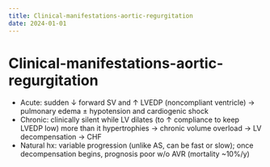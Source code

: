 ```yaml
---
title: Clinical-manifestations-aortic-regurgitation
date: 2024-01-01
---
```

# Clinical-manifestations-aortic-regurgitation


* Acute: sudden ↓ forward SV and ↑ LVEDP (noncompliant ventricle) → pulmonary edema ± hypotension and cardiogenic shock
* Chronic: clinically silent while LV dilates (to ↑ compliance to keep LVEDP low) more than it hypertrophies → chronic volume overload → LV decompensation → CHF
* Natural hx: variable progression (unlike AS, can be fast or slow); once decompensation begins, prognosis poor w/o AVR (mortality ~10%/y)
